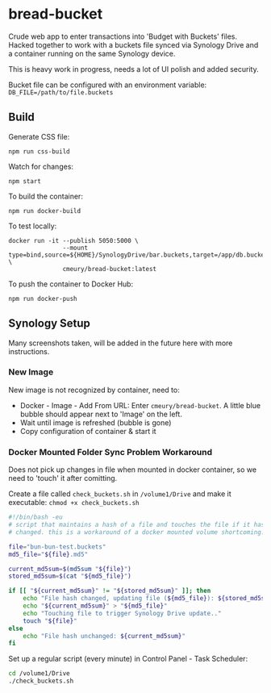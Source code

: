 # bread-bucket

Crude web app to enter transactions into 'Budget with Buckets' files. Hacked together to work with
a buckets file synced via Synology Drive and a container running on the same Synology device.

This is heavy work in progress, needs a lot of UI polish and added security.

Bucket file can be configured with an environment variable: `DB_FILE=/path/to/file.buckets`
    
## Build

Generate CSS file:

    npm run css-build

Watch for changes:

    npm start

To build the container:

    npm run docker-build

To test locally:

    docker run -it --publish 5050:5000 \
                   --mount type=bind,source=${HOME}/SynologyDrive/bar.buckets,target=/app/db.buckets \
                   cmeury/bread-bucket:latest

To push the container to Docker Hub:

    npm run docker-push


## Synology Setup

Many screenshots taken, will be added in the future here with more instructions.

### New Image

New image is not recognized by container, need to:
* Docker - Image - Add From URL: Enter `cmeury/bread-bucket`. A little blue bubble should appear next to 'Image' on the left.
* Wait until image is refreshed (bubble is gone)
* Copy configuration of container & start it

### Docker Mounted Folder Sync Problem Workaround

Does not pick up changes in file when mounted in docker container, so we need to 'touch' it after
comitting.

Create a file called `check_buckets.sh` in `/volume1/Drive` and make it executable: `chmod +x check_buckets.sh`

```bash
#!/bin/bash -eu
# script that maintains a hash of a file and touches the file if it has
# changed. this is a workaround of a docker mounted volume shortcoming.

file="bun-bun-test.buckets"
md5_file="${file}.md5"

current_md5sum=$(md5sum "${file}")
stored_md5sum=$(cat "${md5_file}")

if [[ "${current_md5sum}" != "${stored_md5sum}" ]]; then
	echo "File hash changed, updating file (${md5_file}): ${stored_md5sum} -> ${current_md5sum}"
	echo "${current_md5sum}" > "${md5_file}"
	echo "Touching file to trigger Synology Drive update.."
	touch "${file}"
else
	echo "File hash unchanged: ${current_md5sum}"
fi
```

Set up a regular script (every minute) in Control Panel - Task Scheduler:

```bash
cd /volume1/Drive
./check_buckets.sh
```

